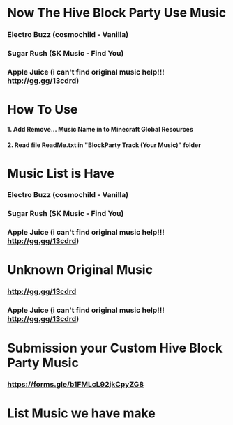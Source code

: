 # Now The Hive Block Party Use Music
### Electro Buzz (cosmochild - Vanilla)
### Sugar Rush (SK Music - Find You)
### Apple Juice (i can't find original music help!!! http://gg.gg/13cdrd)
# How To Use
#### 1. Add Remove... Music Name in to Minecraft Global Resources
#### 2. Read file ReadMe.txt in "BlockParty Track (Your Music)" folder
# Music List is Have
### Electro Buzz (cosmochild - Vanilla)
### Sugar Rush (SK Music - Find You)
### Apple Juice (i can't find original music help!!! http://gg.gg/13cdrd)
# Unknown Original Music  
### http://gg.gg/13cdrd
### Apple Juice (i can't find original music help!!! http://gg.gg/13cdrd)
# Submission your Custom Hive Block Party Music
### https://forms.gle/b1FMLcL92jkCpyZG8
# List Music we have make
